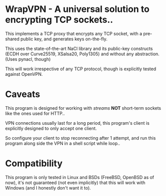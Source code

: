# WrapVPN - A universal solution to encrypting TCP sockets..

This implements a TCP proxy that encrypts any TCP socket, with a pre-shared public key, and generates keys on-the-fly.

This uses the state-of-the-art NaCl library and its public-key constructs (ECDH over Curve25519, XSalsa20, Poly1305) and without any abstraction. (Uses pynacl, though)

This will work irrespective of any TCP protocol, though is explicitly tested against OpenVPN.

# Caveats

This program is designed for working with *streams* **NOT** short-term sockets like the ones used for HTTP..

VPN connections usually last for a long period, this program's client is explicitly designed to only accept one client.

So configure your client to stop reconnecting after 1 attempt, and run this program along side the VPN in a shell script while loop..

# Compatibility

This program is only tested in Linux and BSDs (FreeBSD, OpenBSD as of now), it's not guaranteed (not even implicitly) that this will work with Windows (and I honestly don't want it to).

